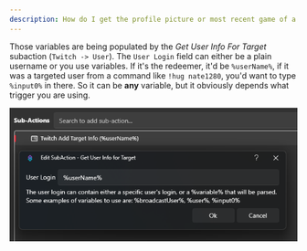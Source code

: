 ```yaml
---
description: How do I get the profile picture or most recent game of a Twitch user?
---
```


Those variables are being populated by the *Get User Info For Target* subaction (`Twitch -> User`). The `User Login` field can either be a plain username or you use variables. If it's the redeemer, it'd be `%userName%`, if it was a targeted user from a command like `!hug nate1280`, you'd want to type `%input0%` in there. So it can be **any** variable, but it obviously depends what trigger you are using.


![Add Trigger Animation](./assets/twitch-target-user-info.png)
